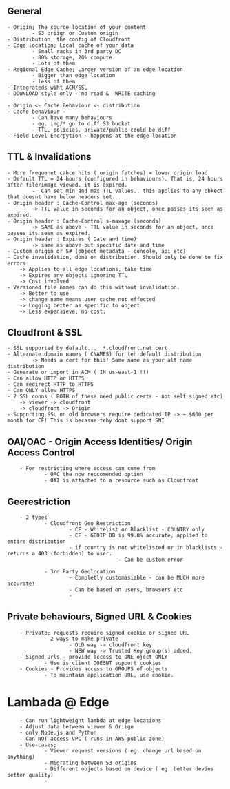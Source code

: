 ## General
    - Origin; The source location of your content
            - S3 oriign or Custom origin
    - Distribution; the config of Cloudfront
    - Edge location; Local cache of your data
            - Small racks in 3rd party DC
            - 80% storage, 20% compute
            - Lots of them
    - Regional Edge Cache; Larger version of an edge location
            - Bigger than edge location
            - less of them
    - Integrateds wiht ACM/SSL
    - DOWNLOAD style only - no read &  WRITE caching

    - Origin <- Cache Behaviour <- distribution
    - Cache behaviour -
            - Can have many behaviours
            - eg. img/* go to diff S3 bucket
            - TTL, policies, private/public could be diff
    - Field Level Encrpytion - happens at the edge location

## TTL & Invalidations
    - More frequenet cahce hits ( origin fetches) = lower origin load
    - Default TTL = 24 hours (configured in behaviours). That is, 24 hours after file/image viewed, it is expired.
            -  Can set min and max TTL values.. this applies to any obkect that doesnt have below headers set.
    - Origin header : Cache-Control max-age (seconds)
            -> TTL value in seconds for an object, once passes its seen as expired. 
    - Origin header : Cache-Control s-maxage (seconds)
            -> SAME as above - TTL value in seconds for an object, once passes its seen as expired. 
    - Origin header : Expires ( Date and time)
            -> same as above but specific date and time
    - Custom origin or S# (object metadata - console, api etc)
    - Cache invalidation, done on distribution. Should only be done to fix errors
        -> Applies to all edge locations, take time
        -> Expires any objects ignoring TTL
        -> Cost involved
    - Versioned file names can do this without invalidation.
        -> Better to use
        -> change name means user cache not effected
        -> Logging better as specific to object
        -> Less expensieve, no cost.

## Cloudfront & SSL
    - SSL supported by default...  *.cloudfront.net cert
    - Alternate domain names ( CNAMES) for teh default distribution
            -> Needs a cert for this! Same name as your alt name distribution
    - Generate or import in ACM ( IN us-east-1 !!)
    - Can allow HTTP or HTTPS
    - Can redirect HTTP to HTTPS
    - Can ONLY allow HTTPS
    - 2 SSL conns ( BOTH of these need public certs - not self signed etc)
        -> viewer -> cloudfront
        -> cloudfront -> Origin
    - Supporting SSL on old browsers require dedicated IP -> ~ $600 per month for CF! This is becasue tehy dont support SNI

## OAI/OAC - Origin Access Identities/ Origin Access Control 
        - For restricting where access can come from
                - OAC the now reccomended option
                - OAI is attached to a resource such as Cloudfront

## Geerestriction
        - 2 types
                - Cloudfront Geo Restriction
                        - CF - Whitelist or Blacklist - COUNTRY only
                        - CF - GEOIP DB is 99.8% accurate, applied to entire distribution
                        - if country is not whitelisted or in blacklists - returns a 403 (forbidden) to user.
                                        - Can be custom error
                        
                - 3rd Party Geolocation
                        - Completly customasiable - can be MUCH more accurate! 
                        - Can be based on users, browsers etc
                        - 

## Private behaviours, Signed URL & Cookies
        - Private; requests require signed cookie or signed URL
                - 2 ways to make private
                        - OLD way -> cloudfront key
                        - NEW way -> Trusted Key group(s) added. 
        - Signed Urls - provide access to ONE oject ONLY
                - Use is client DOESNT support cookies
        - Cookies - Provides access to GROUPS of objects
                - To maintain application URL, use cookie.

# Lambada @ Edge
        - Can run lightweight lambda at edge locations
        - Adjust data between viewer & Oriign
        - only Node.js and Python
        - Can NOT access VPC ( runs in AWS public zone)
        - Use-cases;
                - Viewer request versions ( eg. change url based on anything)
                - Migrating between S3 origins
                - Different objects based on device ( eg. better devies better quality)
                - 